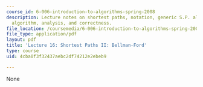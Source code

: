 ```yaml
---
course_id: 6-006-introduction-to-algorithms-spring-2008
description: Lecture notes on shortest paths, notation, generic S.P. algorithm, Bellman-Ford
  algorithm, analysis, and correctness.
file_location: /coursemedia/6-006-introduction-to-algorithms-spring-2008/4cba0f3f32437aebc2df74212e2ebeb9_lec16.pdf
file_type: application/pdf
layout: pdf
title: 'Lecture 16: Shortest Paths II: Bellman-Ford'
type: course
uid: 4cba0f3f32437aebc2df74212e2ebeb9

---
```

None